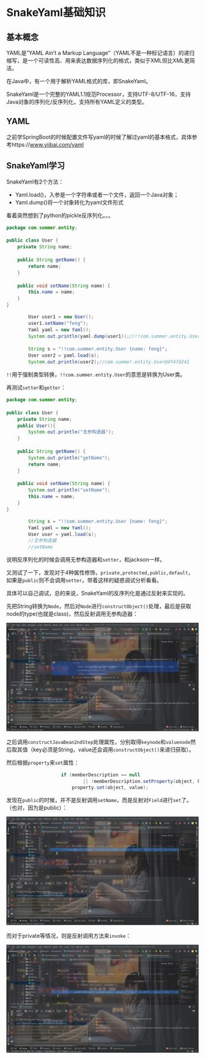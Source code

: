 # SnakeYaml基础知识

## 基本概念

YAML是”YAML Ain’t a Markup Language”（YAML不是一种标记语言）的递归缩写，是一个可读性高、用来表达数据序列化的格式，类似于XML但比XML更简洁。

在Java中，有一个用于解析YAML格式的库，即SnakeYaml。

SnakeYaml是一个完整的YAML1.1规范Processor，支持UTF-8/UTF-16，支持Java对象的序列化/反序列化，支持所有YAML定义的类型。



## YAML

之前学SpringBoot的时候配置文件写yaml的时候了解过yaml的基本格式，具体参考https://www.yiibai.com/yaml



## SnakeYaml学习

SnakeYaml有2个方法：

- Yaml.load()，入参是一个字符串或者一个文件，返回一个Java对象；
- Yaml.dump()将一个对象转化为yaml文件形式

看着突然想到了python的pickle反序列化。。。



```java
package com.summer.entity;

public class User {
    private String name;

    public String getName() {
        return name;
    }

    public void setName(String name) {
        this.name = name;
    }
}


```

```java
        User user1 = new User();
        user1.setName("feng");
        Yaml yaml = new Yaml();
        System.out.println(yaml.dump(user1));//!!com.summer.entity.User {name: feng}

        String s = "!!com.summer.entity.User {name: feng}";
        User user2 = yaml.load(s);
        System.out.println(user2);//com.summer.entity.User@4f47d241
```

`!!`用于强制类型转换，`!!com.summer.entity.User`的意思是转换为User类。

再测试`setter`和`getter`：

```java
package com.summer.entity;

public class User {
    private String name;
    public User(){
        System.out.println("无参构造器");
    }

    public String getName() {
        System.out.println("getName");
        return name;
    }

    public void setName(String name) {
        System.out.println("setName");
        this.name = name;
    }
}


```

```java
        String s = "!!com.summer.entity.User {name: feng}";
        Yaml yaml = new Yaml();
        User user = yaml.load(s);
        //无参构造器
        //setName
```

说明反序列化的时候会调用无参构造器和`setter`，和jackson一样。

又测试了一下，发现对于4种属性修饰，`private,protected,public,default`，如果是`public`则不会调用`setter`。带着这样的疑惑调试分析看看。



具体可以自己调试，总的来说，SnakeYaml的反序列化是通过反射来实现的。

先把String转换为`Node`，然后对`Node`进行`constructObject()`处理，最后是获取node的type(也就是class)，然后反射调用无参构造器：

![image-20220310152246218](SnakeYaml基础知识.assets/image-20220310152246218.png)

之后调用`constructJavaBean2ndStep`处理属性，分别取得`keynode`和`valuenode`然后取其值（key必须是String，value还会调用`constructObject()`来递归获取）。

然后根据`property`来`set`属性：

```java
                    if (memberDescription == null
                            || !memberDescription.setProperty(object, key, value)) {
                        property.set(object, value);
```

发现在`public`的时候，并不是反射调用`setName`，而是反射对`Field`进行`set`了。（也对，因为是public）：

![image-20220310152522074](SnakeYaml基础知识.assets/image-20220310152522074.png)

而对于private等情况，则是反射调用方法来`invoke`：

![image-20220310152614739](SnakeYaml基础知识.assets/image-20220310152614739.png)